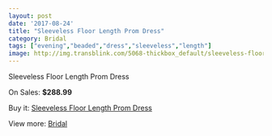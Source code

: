 ```yaml
---
layout: post
date: '2017-08-24'
title: "Sleeveless Floor Length Prom Dress"
category: Bridal
tags: ["evening","beaded","dress","sleeveless","length"]
image: http://img.transblink.com/5068-thickbox_default/sleeveless-floor-length-prom-dress.jpg
---
```

Sleeveless Floor Length Prom Dress

On Sales: **$288.99**
<a href="https://www.transblink.com/en/bridal/1592-sleeveless-floor-length-prom-dress.html"><amp-img layout="responsive" width="600" height="600" src="//img.transblink.com/5068-thickbox_default/sleeveless-floor-length-prom-dress.jpg" alt="Sleeveless Floor Length Prom Dress 0" /></a>
<a href="https://www.transblink.com/en/bridal/1592-sleeveless-floor-length-prom-dress.html"><amp-img layout="responsive" width="600" height="600" src="//img.transblink.com/5069-thickbox_default/sleeveless-floor-length-prom-dress.jpg" alt="Sleeveless Floor Length Prom Dress 1" /></a>

Buy it: [Sleeveless Floor Length Prom Dress](https://www.transblink.com/en/bridal/1592-sleeveless-floor-length-prom-dress.html "Sleeveless Floor Length Prom Dress")

View more: [Bridal](https://www.transblink.com/en/3-bridal "Bridal")